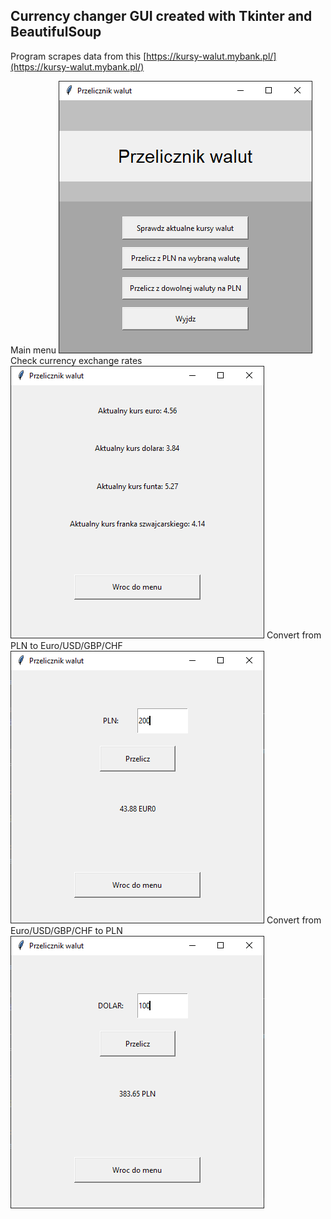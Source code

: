 ## Currency changer GUI created with Tkinter and BeautifulSoup
Program scrapes data from this [https://kursy-walut.mybank.pl/](https://kursy-walut.mybank.pl/)

Main menu
![MainMenu](https://github.com/danielkosytorz/Simple-Currency-changer-GUI/blob/main/menu1.PNG)
Check currency exchange rates
![Option1](https://github.com/danielkosytorz/Simple-Currency-changer-GUI/blob/main/opt1.PNG)
Convert from PLN to Euro/USD/GBP/CHF
![Option2](https://github.com/danielkosytorz/Simple-Currency-changer-GUI/blob/main/opt2.PNG)
Convert from Euro/USD/GBP/CHF to PLN
![Option3](https://github.com/danielkosytorz/Simple-Currency-changer-GUI/blob/main/opt3.PNG)